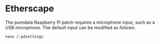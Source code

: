 # Etherscape

The puredata Raspberry Pi patch requires a microphone input, such as a USB microphone. The default input can be modified as follows:

```
nano /.pdsettings
```
